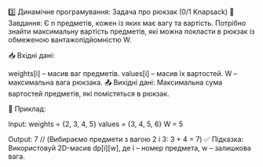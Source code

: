 3️⃣ Динамічне програмування: Задача про рюкзак (0/1 Knapsack)
📌 Завдання:
Є n предметів, кожен із яких має вагу та вартість. 
Потрібно знайти максимальну вартість предметів, 
які можна покласти в рюкзак із обмеженою вантажопідйомністю W.

📥 Вхідні дані:

weights[i] – масив ваг предметів.
values[i] – масив їх вартостей.
W – максимальна вага рюкзака.
📤 Вихідні дані:
Максимальна сума вартостей предметів, які помістяться в рюкзак.

🔹 Приклад:

Input:
weights = {2, 3, 4, 5}
values = {3, 4, 5, 6}
W = 5

Output:
7  // (Вибираємо предмети з вагою 2 і 3: 3 + 4 = 7)
✅ Підказка: Використовуй 2D-масив dp[i][w], 
де i – номер предмета, w – залишкова вага.